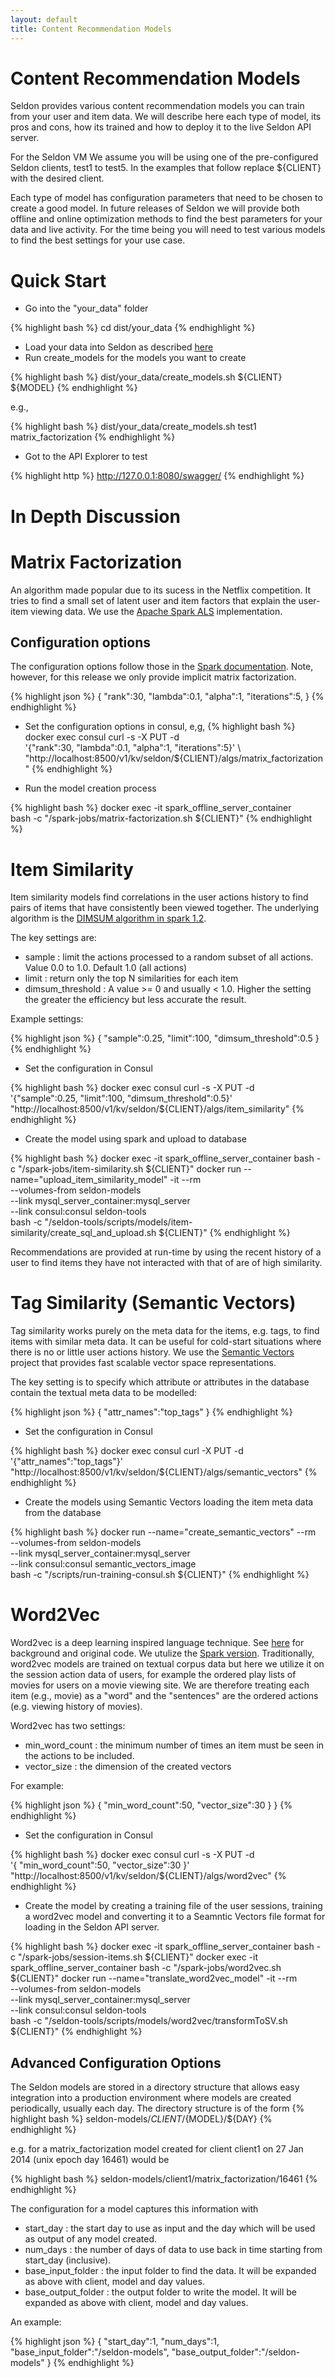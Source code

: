 ```yaml
---
layout: default
title: Content Recommendation Models
---
```


# Content Recommendation Models
Seldon provides various content recommendation models you can train from your user and item data. We will describe here each type of model, its pros and cons, how its trained and how to deploy it to the live Seldon API server.

For the Seldon VM We assume you will be using one of the pre-configured Seldon clients, test1 to test5. In the examples that follow replace ${CLIENT} with the desired client.

Each type of model has configuration parameters that need to be chosen to create a good model. In future releases of Seldon we will provide both offline and online optimization methods to find the best parameters for your data and live activity. For the time being you will need to test various models to find the best settings for your use case.

# Quick Start

 * Go into the "your_data" folder

{% highlight bash %}
cd dist/your_data
{% endhighlight %}
 * Load your data into Seldon as described [here](data.html)
 * Run create_models for the models you want to create

{% highlight bash %}
dist/your_data/create_models.sh ${CLIENT} ${MODEL}
{% endhighlight %}

e.g.,

{% highlight bash %}
dist/your_data/create_models.sh test1 matrix_factorization
{% endhighlight %}


 * Got to the API Explorer to test

{% highlight http %}
http://127.0.0.1:8080/swagger/
{% endhighlight %}

# In Depth Discussion

# Matrix Factorization
An algorithm made popular due to its sucess in the Netflix competition. It tries to find a small set of latent user and item factors that explain the user-item viewing data. We use the [Apache Spark ALS](https://spark.apache.org/docs/latest/mllib-collaborative-filtering.html) implementation.

## Configuration options

The configuration options follow those in the [Spark documentation](https://spark.apache.org/docs/latest/mllib-collaborative-filtering.html). Note, however, for this release we only provide implicit matrix factorization.

{% highlight json %}
{
 "rank":30, 
 "lambda":0.1, 
 "alpha":1, 
 "iterations":5,
}
{% endhighlight %}	

 * Set the configuration options in consul, e,g,
 {% highlight bash %}
docker exec consul curl -s -X PUT -d \
 '{"rank":30, "lambda":0.1, "alpha":1, "iterations":5}' \ 
 "http://localhost:8500/v1/kv/seldon/${CLIENT}/algs/matrix_factorization"
{% endhighlight %}
  
 * Run the model creation process

{% highlight bash %}
docker exec -it spark_offline_server_container \
  bash -c "/spark-jobs/matrix-factorization.sh ${CLIENT}"
{% endhighlight %}	

# Item Similarity
Item similarity models find correlations in the user actions history to find pairs of items that have consistently been viewed together. The underlying algorithm is the [DIMSUM algorithm in spark 1.2](https://blog.twitter.com/2014/all-pairs-similarity-via-dimsum). 

The key settings are:

 * sample : limit the actions processed to a random subset of all actions. Value 0.0 to 1.0. Default 1.0 (all actions)
 * limit : return only the top N similarities for each item
 * dimsum_threshold : A value >= 0 and usually < 1.0. Higher the setting the greater the efficiency but less accurate the result.

Example settings:

 {% highlight json %}
 {
 "sample":0.25,
 "limit":100,
 "dimsum_threshold":0.5
 }
  {% endhighlight %}	

 * Set the configuration in Consul

{% highlight bash %}
docker exec consul curl -s -X PUT -d \
 '{"sample":0.25, "limit":100, "dimsum_threshold":0.5}' \
 "http://localhost:8500/v1/kv/seldon/${CLIENT}/algs/item_similarity"
{% endhighlight %}	

 * Create the model using spark and upload to database

{% highlight bash %}
  docker exec -it spark_offline_server_container bash -c "/spark-jobs/item-similarity.sh ${CLIENT}"
  docker run --name="upload_item_similarity_model" -it --rm \
     --volumes-from seldon-models \
	 --link mysql_server_container:mysql_server \
	 --link consul:consul seldon-tools \
	 bash -c "/seldon-tools/scripts/models/item-similarity/create_sql_and_upload.sh ${CLIENT}"
 {% endhighlight %}
 
Recommendations are provided at run-time by using the recent history of a user to find items they have not interacted with that of are of high similarity.

# Tag Similarity (Semantic Vectors)
Tag similarity works purely on the meta data for the items, e.g. tags, to find items with similar meta data. It can be useful for cold-start situations where there is no or little user actions history. We use the [Semantic Vectors](https://code.google.com/p/semanticvectors/) project that provides fast scalable vector space representations.

The key setting is to specify which attribute or attributes in the database contain the textual meta data to be modelled:

 {% highlight json %}
 {
 "attr_names":"top_tags"
 }
  {% endhighlight %}	

 * Set the configuration in Consul

{% highlight bash %}
docker exec consul curl -X PUT -d \
 '{"attr_names":"top_tags"}' \
 "http://localhost:8500/v1/kv/seldon/${CLIENT}/algs/semantic_vectors"
{% endhighlight %}	

 * Create the models using Semantic Vectors loading the item meta data from the database

{% highlight bash %}
docker run --name="create_semantic_vectors" --rm \
 --volumes-from seldon-models \
 --link mysql_server_container:mysql_server \
 --link consul:consul semantic_vectors_image \
 bash -c "/scripts/run-training-consul.sh ${CLIENT}"
{% endhighlight %}

# Word2Vec
Word2vec is a deep learning inspired language technique. See [here](https://code.google.com/p/word2vec/) for background and original code. We utulize the [Spark version](https://spark.apache.org/docs/latest/mllib-feature-extraction.html#word2vec). Traditionally, word2vec models are trained on textual corpus data but here we utilize it on the session action data of users, for example the ordered play lists of movies for users on a movie viewing site. We are therefore treating each item (e.g., movie) as a "word" and the "sentences" are the ordered actions (e.g. viewing history of movies).

Word2vec has two settings:

 * min_word_count : the minimum number of times an item must be seen in the actions to be included.
 * vector_size : the dimension of the created vectors

For example:

{% highlight json %}
{
 "min_word_count":50,
 "vector_size":30 }
}
{% endhighlight %}	

 * Set the configuration in Consul

{% highlight bash %}
 docker exec consul curl -s -X PUT -d \
   '{ "min_word_count":50, "vector_size":30 }' \
   "http://localhost:8500/v1/kv/seldon/${CLIENT}/algs/word2vec"
{% endhighlight %}	

 * Create the model by creating a training file of the user sessions, training a word2vec model and converting it to a Seamntic Vectors file format for loading in the Seldon API server.

{% highlight bash %}
  docker exec -it spark_offline_server_container bash -c "/spark-jobs/session-items.sh ${CLIENT}"
  docker exec -it spark_offline_server_container bash -c "/spark-jobs/word2vec.sh ${CLIENT}"
  docker run --name="translate_word2vec_model" -it --rm \
    --volumes-from seldon-models  \
	--link mysql_server_container:mysql_server \
	--link consul:consul seldon-tools \
	bash -c "/seldon-tools/scripts/models/word2vec/transformToSV.sh ${CLIENT}"
{% endhighlight %}	





## Advanced Configuration Options
The Seldon models are stored in a directory structure that allows easy integration into a production environment where models are created periodically, usually each day. The directory structure is of the form
 {% highlight bash %}
    seldon-models/${CLIENT}/${MODEL}/${DAY}
 {% endhighlight %}
	
e.g. for a matrix_factorization model created for client client1 on 27 Jan 2014 (unix epoch day 16461) would be 

 {% highlight bash %}
    seldon-models/client1/matrix_factorization/16461
 {% endhighlight %}

 The configuration for a model captures this information with
 
 * start_day : the start day to use as input and the day which will be used as output of any model created.
 * num_days : the number of days of data to use back in time starting from start_day (inclusive).
 * base_input_folder : the input folder to find the data. It will be expanded as above with client, model and day values.
 * base_output_folder : the output folder to write the model. It will be expanded as above with client, model and day values.

An example:

 {% highlight json %}
   {
   "start_day":1, 
   "num_days":1, 
   "base_input_folder":"/seldon-models", 
   "base_output_folder":"/seldon-models"
   }
  {% endhighlight %}	


